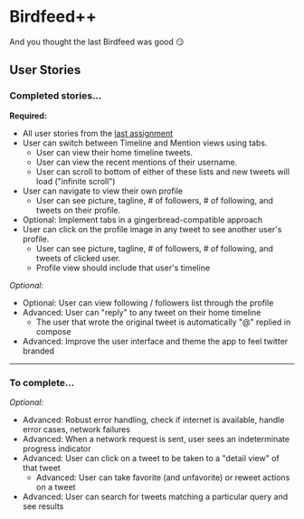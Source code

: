 Birdfeed++
==========
And you thought the last Birdfeed was good :smirk:

## User Stories

### Completed stories...

__Required:__
* All user stories from the [last assignment](https://github.com/jaytolentino/birdfeed)
* User can switch between Timeline and Mention views using tabs.
  * User can view their home timeline tweets.
  * User can view the recent mentions of their username.
  * User can scroll to bottom of either of these lists and new tweets will load ("infinite scroll")
* User can navigate to view their own profile
  * User can see picture, tagline, # of followers, # of following, and tweets on their profile.
* Optional: Implement tabs in a gingerbread-compatible approach
* User can click on the profile image in any tweet to see another user's profile.
  * User can see picture, tagline, # of followers, # of following, and tweets of clicked user.
  * Profile view should include that user's timeline

_Optional:_
* Optional: User can view following / followers list through the profile
* Advanced: User can "reply" to any tweet on their home timeline
  * The user that wrote the original tweet is automatically "@" replied in compose
* Advanced: Improve the user interface and theme the app to feel twitter branded

- - -

### To complete...

_Optional:_
* Advanced: Robust error handling, check if internet is available, handle error cases, network failures
* Advanced: When a network request is sent, user sees an indeterminate progress indicator
* Advanced: User can click on a tweet to be taken to a "detail view" of that tweet
  * Advanced: User can take favorite (and unfavorite) or reweet actions on a tweet
* Advanced: User can search for tweets matching a particular query and see results